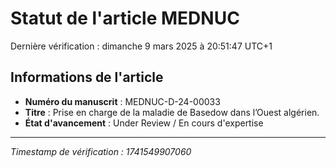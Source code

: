 # Statut de l'article MEDNUC

Dernière vérification : dimanche 9 mars 2025 à 20:51:47 UTC+1

## Informations de l'article
- **Numéro du manuscrit** : MEDNUC-D-24-00033
- **Titre** : Prise en charge de la maladie de Basedow dans l’Ouest algérien.
- **État d'avancement** : Under Review / En cours d'expertise

---
_Timestamp de vérification : 1741549907060_